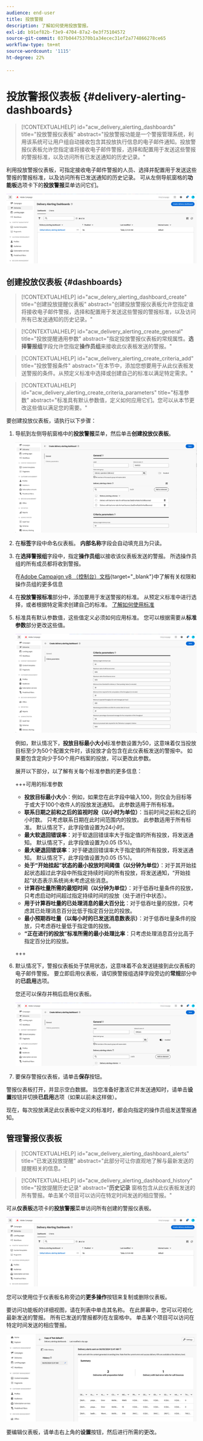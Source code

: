 ```yaml
---
audience: end-user
title: 投放警报
description: 了解如何使用投放警报。
exl-id: b91ef82b-f3e9-4704-87a2-0e3f75104572
source-git-commit: 037b04475370b1a34ecec31ef2a774866278ce65
workflow-type: tm+mt
source-wordcount: '1115'
ht-degree: 22%

---
```


# 投放警报仪表板 {#delivery-alerting-dashboards}

>[!CONTEXTUALHELP]
>id="acw_delivery_alerting_dashboards"
>title="投放警报仪表板"
>abstract="投放警报功能是一个警报管理系统，利用该系统可让用户组自动接收包含其投放执行信息的电子邮件通知。投放警报仪表板允许您指定谁将接收电子邮件警报，选择和配置用于发送这些警报的警报标准，以及访问所有已发送通知的历史记录。"

利用投放警报仪表板，可指定接收电子邮件警报的人员、选择并配置用于发送这些警报的警报标准，以及访问所有已发送通知的历史记录。 可从左侧导航窗格的&#x200B;**功能板**&#x200B;选项卡下的&#x200B;**投放警报**&#x200B;菜单访问它们。

![屏幕截图显示“投放警报”菜单中警报功能板的列表。](assets/alerting-dashboard-list.png)

## 创建投放仪表板 {#dashboards}

>[!CONTEXTUALHELP]
>id="acw_delery_alerting_dashboard_create"
>title="创建投放提醒仪表板"
>abstract="创建投放警报仪表板允许您指定谁将接收电子邮件警报，选择和配置用于发送这些警报的警报标准，以及访问所有已发送通知的历史记录。"

>[!CONTEXTUALHELP]
>id="acw_delivery_alerting_create_general"
>title="投放提醒通用参数"
>abstract="指定投放警报仪表板的常规属性。**选择警报组**&#x200B;字段允许您指定&#x200B;**操作员组**&#x200B;来接收此仪表板发送的警报。"

>[!CONTEXTUALHELP]
>id="acw_delivery_alerting_create_criteria_add"
>title="投放警报条件"
>abstract="在本节中，添加您想要用于从此仪表板发送警报的条件。从预定义标准中选择或创建自己的标准以满足特定需求。"

>[!CONTEXTUALHELP]
>id="acw_delivery_alerting_create_criteria_parameters"
>title="标准参数"
>abstract="标准具有默认参数值，定义如何应用它们。您可以从本节更改这些值以满足您的需要。"

要创建投放仪表板，请执行以下步骤：

1. 导航到左侧导航窗格中的&#x200B;**投放警报**&#x200B;菜单，然后单击&#x200B;**创建投放仪表板**。

   ![在投放警报菜单中显示“创建投放仪表板”选项的屏幕快照。](assets/alerting-dashboard.png)

1. 在&#x200B;**标签**&#x200B;字段中命名仪表板。 **内部名称**&#x200B;字段会自动填充且为只读。

1. 在&#x200B;**选择警报组**&#x200B;字段中，指定&#x200B;**操作员组**&#x200B;以接收该仪表板发送的警报。 所选操作员组的所有成员都将收到警报。

   在[Adobe Campaign v8 （控制台）文档](https://experienceleague.adobe.com/zh-hans/docs/campaign/campaign-v8/admin/permissions/gs-permissions){target="_blank"}中了解有关权限和操作员组的更多信息

1. 在&#x200B;**投放警报标准**&#x200B;部分中，添加要用于发送警报的标准。 从预定义标准中进行选择，或者根据特定需求创建自己的标准。 [了解如何使用标准](../msg/delivery-alerting-criteria.md)

1. 标准具有默认参数值，这些值定义必须如何应用标准。 您可以根据需要从&#x200B;**标准参数**&#x200B;部分更改这些值。

   ![显示投放仪表板中“条件参数”部分的屏幕截图。](assets/alerting-criteria-parameters.png)

   例如，默认情况下，**投放目标最小大小**&#x200B;标准参数设置为50，这意味着仅当投放目标至少为50个配置文件时，该投放才会包含在此仪表板发送的警报中。 如果要包含定向少于50个用户档案的投放，可以更改此参数。

   展开以下部分，以了解有关每个标准参数的更多信息：

   +++可用的标准参数

   * **投放目标最小大小**：例如，如果您在此字段中输入100，则仅会为目标等于或大于100个收件人的投放发送通知。 此参数适用于所有标准。
   * **联系日期之前和之后的监视时段（以小时为单位）**：当前时间之前和之后的小时数。 只考虑联系日期在此时间范围内的投放。 此参数适用于所有标准。 默认情况下，此字段值设置为24小时。
   * **最大软退回错误率**：对于软退回错误率大于指定值的所有投放，将发送通知。 默认情况下，此字段值设置为0.05 (5%)。
   * **最大硬退回错误率**：对于硬退回错误率大于指定值的所有投放，将发送通知。 默认情况下，此字段值设置为0.05 (5%)。
   * **处于“开始挂起”状态的最小投放时间阈值（以分钟为单位）**：对于其开始挂起状态超过此字段中所指定持续时间的所有投放，将发送通知，“开始挂起”状态表示系统尚未考虑这些消息。
   * **计算吞吐量所需的最短时间（以分钟为单位）**：对于低吞吐量条件的投放，只考虑启动时间超过指定持续时间的投放（处于进行中状态）。
   * **用于计算吞吐量的已处理消息的最大百分比**：对于低吞吐量的投放，只考虑其已处理消息百分比低于指定百分比的投放。
   * **最小预期吞吐量（以每小时的已发送消息数表示）**：对于低吞吐量条件的投放，只考虑吞吐量低于指定值的投放。
   * **“正在进行的投放”标准所需的最小处理比率**：只考虑处理消息百分比高于指定百分比的投放。

   +++

1. 默认情况下，警报仪表板处于禁用状态，这意味着不会发送链接到此仪表板的电子邮件警报。 要立即启用仪表板，请切换警报组选择字段旁边的&#x200B;**常规**&#x200B;部分中的&#x200B;**已启用**&#x200B;选项。

   您还可以保存并稍后启用仪表板。

   ![在投放仪表板设置中显示“已启用”切换选项的屏幕快照。](assets/alerting-dashboard-enable.png)

1. 要保存警报仪表板，请单击&#x200B;**保存**&#x200B;按钮。

警报仪表板打开，并显示空白数据。 当您准备好激活它并发送通知时，请单击&#x200B;**设置**&#x200B;按钮并切换&#x200B;**已启用**&#x200B;选项（如果以前未这样做）。

现在，每次投放满足此仪表板中定义的标准时，都会向指定的操作员组发送警报通知。

## 管理警报仪表板

>[!CONTEXTUALHELP]
>id="acw_delivery_alerting_dashboard_alerts"
>title="已发送投放提醒"
>abstract="此部分可让你直观地了解与最新发送的提醒相关的信息。"

>[!CONTEXTUALHELP]
>id="acw_delivery_alerting_dashboard_history"
>title="投放提醒历史记录"
>abstract="**历史记录** 窗格包含从此仪表板发送的所有警报。单击某个项目可以访问在特定时间发送的相应警报。"

可从&#x200B;**仪表板**&#x200B;选项卡的&#x200B;**投放警报**&#x200B;菜单访问所有创建的警报仪表板。

![屏幕截图显示“投放警报”菜单中警报功能板的列表。](assets/alerting-dashboard-list.png)

您可以使用位于仪表板名称旁边的&#x200B;**更多操作**&#x200B;按钮来复制或删除仪表板。

要访问功能板的详细视图，请在列表中单击其名称。 在此屏幕中，您可以可视化最新发送的警报。 所有已发送的警报都列在左窗格中。 单击某个项目可以访问在特定时间发送的相应警报。

![显示警报仪表板的详细视图的屏幕截图。](assets/alerting-dashboard-details.png)

要编辑仪表板，请单击右上角的&#x200B;**设置**&#x200B;按钮，然后进行所需的更改。